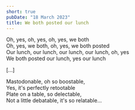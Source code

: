 ```yaml
---
short: true
pubDate: "18 March 2023"
title: We both posted our lunch
---
```


Oh, yes, oh, yes, oh, yes, we both  
Oh, yes, we both, oh, yes, we both posted  
Our lunch, our lunch, our lunch, our lunch, oh, yes  
We both posted our lunch, yes our lunch

\[...]

Mastodonable, oh so boostable,  
Yes, it's perfectly retootable  
Plate on a table, so delectable,  
Not a little debatable, it's so relatable...
